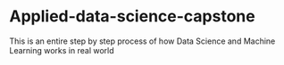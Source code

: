 # Applied-data-science-capstone
This is an entire step by step process of how Data Science and Machine Learning works in real world
